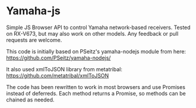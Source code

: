 Yamaha-js
==================

Simple JS Browser API to control Yamaha network-based receivers. Tested on RX-V673, but may also work on other models.
Any feedback or pull requests are welcome.

This code is initially based on PSeitz's yamaha-nodejs module from here:
https://github.com/PSeitz/yamaha-nodejs/

It also used xmlToJSON library from metatribal:
https://github.com/metatribal/xmlToJSON

The code has been rewritten to work in most browsers and use Promises instead of deferreds.
Each method returns a Promise, so methods can be chained as needed.


